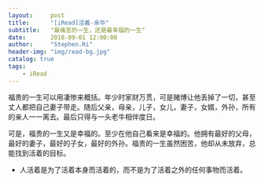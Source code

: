 ```yaml
---
layout:     post
title:      "[iRead]活着-余华"
subtitle:   "最痛苦的一生，还是最幸福的一生"
date:       2018-09-01 12:00:00
author:     "Stephen.Ri"
header-img: "img/read-bg.jpg"
catalog: true
tags:
    - iRead
---
```


福贵的一生可以用凄惨来概括。年少时家财万贯，可是赌博让他丢掉了一切，甚至丈人都把自己妻子带走。随后父亲，母亲，儿子，女儿，妻子，女婿，外孙，所有的亲人一一离去。最后只得与一头老牛相伴度日。

可是，福贵的一生又是幸福的。至少在他自己看来是幸福的。他拥有最好的父母，最好的妻子，最好的子女，最好的外孙。福贵的一生虽然困苦，他却从未放弃，总能找到活着的目标。

 - 人活着是为了活着本身而活着的，而不是为了活着之外的任何事物而活着。